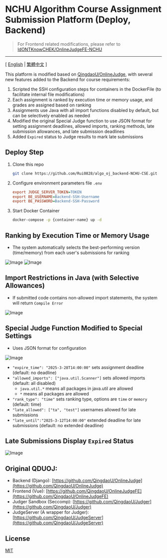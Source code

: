 # NCHU **Algorithm** Course Assignment Submission Platform (Deploy, Backend)
> For Frontend related modifications, please refer to [IdONTKnowCHEK/OnlineJudgeFE-NCHU](https://github.com/IdONTKnowCHEK/OnlineJudgeFE-NCHU)

---

[ [English](README.md) | [繁體中文](README_zh.md) ]

This platform is modified based on [QingdaoU/OnlineJudge](https://github.com/QingdaoU/OnlineJudge), with several new features added to the Backend for course requirements:

1. Scripted the SSH configuration steps for containers in the DockerFile (to facilitate internal file modifications)
2. Each assignment is ranked by execution time or memory usage, and grades are assigned based on ranking
3. Assignments use Java with all import functions disabled by default, but can be selectively enabled as needed
4. Modified the original Special Judge function to use JSON format for setting assignment deadlines, allowed imports, ranking methods, late submission allowances, and late submission deadlines
5. Added `Expired` status to Judge results to mark late submissions

## Deploy Step
1. Clone this repo
    ```bash
    git clone https://github.com/Rui0828/algo_oj_backend-NCHU-CSE.git
    ```

2. Configure environment parameters file `.env`
    ```ini
    export JUDGE_SERVER_TOKEN=TOKEN
    export BE_USERNAME=Backend-SSH-Username
    export BE_PASSWORD=Backend-SSH-Password
    ```

3. Start Docker Container
    ```bash
    docker-compose -p {container-name} up -d
    ```

## Ranking by Execution Time or Memory Usage
- The system automatically selects the best-performing version (time/memory) from each user's submissions for ranking

![Image](https://i.imgur.com/Kr2pufw.png)
![Image](https://i.imgur.com/FVAjkIp.png)

## Import Restrictions in Java (with Selective Allowances)
- If submitted code contains non-allowed import statements, the system will return `Compile Error`

![Image](https://i.imgur.com/jinUa2m.png)

## Special Judge Function Modified to Special Settings
- Uses JSON format for configuration

![Image](https://i.imgur.com/KdlyTRo.png)

- `"expire_time": "2025-3-28T14:00:00"` sets assignment deadline (default: no deadline)
- `"allowed_imports": ["java.util.Scanner"]` sets allowed imports (default: all disabled)
    - `java.util.*` means all packages in java.util are allowed
    - `*` means all packages are allowed
- `"rank_type": "time"` sets ranking type, options are `time` or `memory` (default: time)
- `"late_allowed": ["ta", "test"]` usernames allowed for late submissions
- `"late_until":"2025-3-12T14:00:00"` extended deadline for late submissions (default: no extended deadline)

## Late Submissions Display `Expired` Status
![Image](https://i.imgur.com/p3RdJtm.png)

## Original QDUOJ:
+ Backend (Django): [https://github.com/QingdaoU/OnlineJudge](https://github.com/QingdaoU/OnlineJudge)
+ Frontend (Vue): [https://github.com/QingdaoU/OnlineJudgeFE](https://github.com/QingdaoU/OnlineJudgeFE)
+ Judger Sandbox (Seccomp): [https://github.com/QingdaoU/Judger](https://github.com/QingdaoU/Judger)
+ JudgeServer (A wrapper for Judger): [https://github.com/QingdaoU/JudgeServer](https://github.com/QingdaoU/JudgeServer)

## License
[MIT](http://opensource.org/licenses/MIT)
